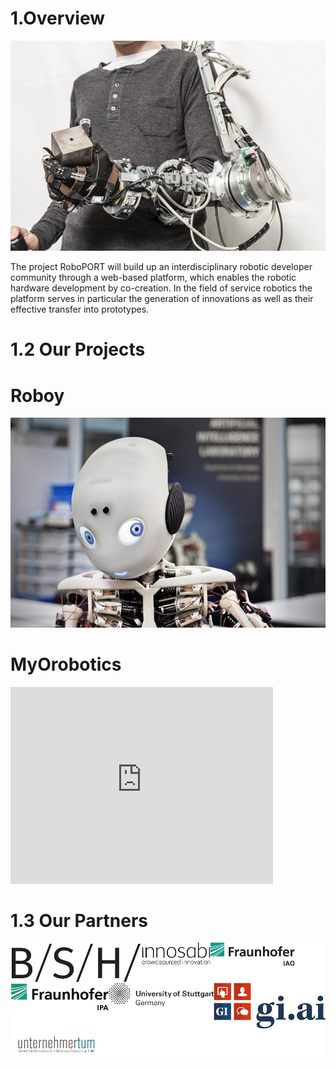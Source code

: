 
# 1.Overview

![](/images/main.jpg)

The project RoboPORT will build up an interdisciplinary robotic developer community through a web-based platform, which enables the robotic hardware development by co-creation. In the field of service robotics the platform serves in particular the generation of innovations as well as their effective transfer into prototypes.

# 1.2 Our Projects

# Roboy
![](/images/Roboy.jpg)

# MyOrobotics

<iframe width="420" height="315" src="http://www.youtube.com/embed/da2WufEHOt0" frameborder="0" allowfullscreen></iframe>

# 1.3 Our Partners
![](/images/partners.jpg)

